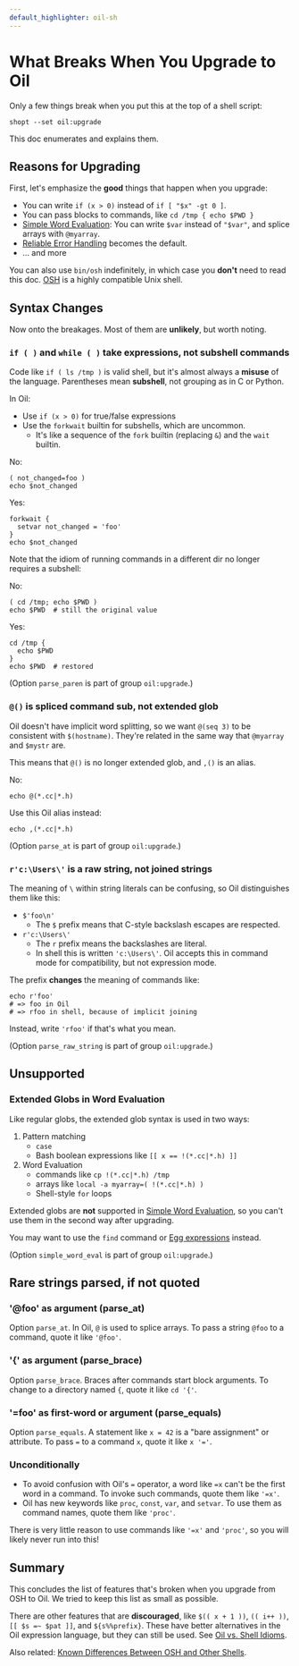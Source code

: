 ```yaml
---
default_highlighter: oil-sh
---
```


What Breaks When You Upgrade to Oil
===================================

Only a few things break when you put this at the top of a shell script:

    shopt --set oil:upgrade

This doc enumerates and explains them.

<div id="toc">
</div>

## Reasons for Upgrading

First, let's emphasize the **good** things that happen when you upgrade:

- You can write `if (x > 0)` instead of `if [ "$x" -gt 0 ]`.
- You can pass blocks to commands, like `cd /tmp { echo $PWD }`
- [Simple Word Evaluation](simple-word-eval.html): You can write `$var` instead
  of `"$var"`, and splice arrays with `@myarray`.
- [Reliable Error Handling](error-handling.html) becomes the default.
- ... and more

You can also use `bin/osh` indefinitely, in which case you **don't** need to
read this doc.  [OSH]($xref:osh-language) is a highly compatible Unix shell.

## Syntax Changes

Now onto the breakages.  Most of them are **unlikely**, but worth noting.

### `if ( )` and `while ( )` take expressions, not subshell commands

Code like `if ( ls /tmp )` is valid shell, but it's almost always a **misuse**
of the language.  Parentheses mean **subshell**, not grouping as in C or
Python.

In Oil:

- Use `if (x > 0)` for true/false expressions
- Use the `forkwait` builtin for subshells, which are uncommon.  
  - It's like a sequence of the `fork` builtin (replacing `&`) and the `wait`
    builtin.

No:

    ( not_changed=foo )
    echo $not_changed

Yes:

    forkwait {
      setvar not_changed = 'foo'
    }
    echo $not_changed

Note that the idiom of running commands in a different dir no longer requires
a subshell:

No:

    ( cd /tmp; echo $PWD )
    echo $PWD  # still the original value

Yes:

    cd /tmp {
      echo $PWD 
    }
    echo $PWD  # restored


(Option `parse_paren` is part of group `oil:upgrade`.)

### `@()` is spliced command sub, not extended glob 

Oil doesn't have implicit word splitting, so we want `@(seq 3)` to be
consistent with `$(hostname)`.  They're related in the same way that `@myarray`
and `$mystr` are.

This means that `@()` is no longer extended glob, and `,()` is an alias.

No:

    echo @(*.cc|*.h)

Use this Oil alias instead:

    echo ,(*.cc|*.h)

(Option `parse_at` is part of group `oil:upgrade`.)

### `r'c:\Users\'` is a raw string, not joined strings

The meaning of `\` within string literals can be confusing, so Oil
distinguishes them like this:

- `$'foo\n'` 
  - The `$` prefix means that C-style backslash escapes are respected.
- `r'c:\Users\'` 
  - The `r` prefix means the backslashes are literal.
  - In shell this is written `'c:\Users\'`.  Oil accepts this in command mode
    for compatibility, but not expression mode.

The prefix **changes** the meaning of commands like:

    echo r'foo'
    # => foo in Oil
    # => rfoo in shell, because of implicit joining

Instead, write `'rfoo'` if that's what you mean.

(Option `parse_raw_string` is part of group `oil:upgrade`.)

## Unsupported

### Extended Globs in Word Evaluation

Like regular globs, the extended glob syntax is used in two ways:

1. Pattern matching 
   - `case` 
   - Bash boolean expressions like `[[ x == !(*.cc|*.h) ]]`
2. Word Evaluation
   - commands like `cp !(*.cc|*.h) /tmp`
   - arrays like `local -a myarray=( !(*.cc|*.h) )`
   - Shell-style `for` loops

Extended globs are **not** supported in [Simple Word
Evaluation](simple-word-eval.html), so you can't use them in the second way
after upgrading.

You may want to use the `find` command or [Egg expressions](eggex.html)
instead.

(Option `simple_word_eval` is part of group `oil:upgrade`.)

## Rare strings parsed, if not quoted

### '@foo' as argument (parse_at)

Option `parse_at`.  In Oil, `@` is used to splice arrays.  To pass a string
`@foo` to a command, quote it like `'@foo'`.

### '{' as argument (parse_brace)

Option `parse_brace`.  Braces after commands start block arguments.  To change
to a directory named `{`, quote it like `cd '{'`.

### '=foo' as first-word or argument (parse_equals)

Option `parse_equals`.  A statement like `x = 42` is a "bare assignment" or
attribute.  To pass `=` to a command `x`, quote it like `x '='`.

### Unconditionally

- To avoid confusion with Oil's `=` operator, a word like `=x` can't be the first word in a command.
  To invoke such commands, quote them like `'=x'`.
- Oil has new keywords like `proc`, `const`, `var`, and `setvar`.  To use them
  as command names, quote them like `'proc'`.

There is very little reason to use commands like `'=x'` and `'proc'`, so you
will likely never run into this!

## Summary

This concludes the list of features that's broken when you upgrade from OSH to
Oil.  We tried to keep this list as small as possible.

There are other features that are **discouraged**, like `$(( x + 1 ))`, `(( i++
))`, `[[ $s =~ $pat ]]`, and `${s%%prefix}`.  These have better alternatives in
the Oil expression language, but they can still be used.  See [Oil vs. Shell
Idioms](idioms.html).

Also related: [Known Differences Between OSH and Other
Shells](known-differences.html).



